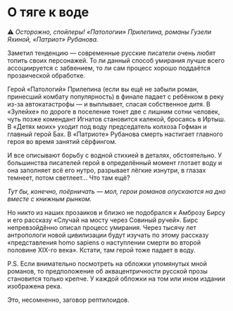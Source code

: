 
# О тяге к воде

⚠️ _Осторожно, спойлеры! «Патологии» Прилепина, романы Гузели Яхиной, «Патриот» Рубанова._

​​Заметил тенденцию — современные русские писатели очень любят топить своих персонажей. То ли данный способ умирания лучше всего ассоциируется с забвением, то ли сам процесс хорошо поддаётся прозаической обработке.

Герой «Патологий» Прилепина (если вы ещё не забыли роман, принесший комбату популярность) в финале падает с ребёнком в реку из-за автокатастрофы — и выплывает, спасая собственное дитя. В «Зулейхе» по дороге в поселение тонет две с лишним сотни человек, чуть позже комендант Игнатов становится калекой, бросаясь в Иртыш. В «Детях моих» уходит под воду председатель колхоза Гофман и главный герой Бах. В «Патриоте» Рубанова смерть настигает главного героя во время занятий сёрфингом.

И все описывают борьбу с водной стихией в деталях, обстоятельно. У большинства писателей герой в определённый момент глотает воду и она заполняет всё его нутро, разрывает лёгкие изнутри, в глазах темнеет, потом светлеет… Что там ещё?

_Тут бы, конечно, поёрничать — мол, герои романов опускаются на дно вместе с книжным рынком._

Но никто из наших прозаиков и близко не подобрался к Амброзу Бирсу и его рассказу «Случай на мосту через Совиный ручей». Бирс непревзойдённо описал процесс умирания. Через тысячу лет антропологи новой цивилизации будут изучать по этому рассказу «представления homo sapiens о наступлении смерти во второй половине XIX-го века». Кстати, там герой тоже падает в воду.

P.S. Если внимательно посмотреть на обложки упомянутых мной романов, то предположение об аквацентричности русской прозы становится только крепче. У каждой обложки на том или ином издании изображена река.

Это, несомненно, заговор рептилоидов.
